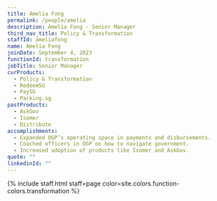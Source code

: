 ```yaml
---
title: Amelia Fong
permalink: /people/amelia
description: Amelia Fong - Senior Manager
third_nav_title: Policy & Transformation
staffId: ameliafong
name: Amelia Fong
joinDate: September 4, 2023
functionId: transformation
jobTitle: Senior Manager
curProducts:
  - Policy & Transformation
  - RedeemSG
  - PaySG
  - Parking.sg
pastProducts:
  - AskGov
  - Isomer
  - Distribute
accomplishments:
  - Expanded OGP’s operating space in payments and disbursements.
  - Coached officers in OGP on how to navigate government.
  - Increased adoption of products like Isomer and AskGov.
quote: ""
linkedinId: ""
---
```


{% include staff.html staff=page color=site.colors.function-colors.transformation %}
